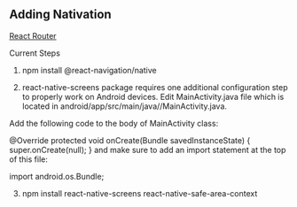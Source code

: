 ## Adding Nativation

[React Router](https://reactnavigation.org/docs/getting-started/)

Current Steps 

1. npm install @react-navigation/native

2. react-native-screens package requires one additional configuration step to properly work on Android devices. Edit MainActivity.java file which is located in android/app/src/main/java/<your package name>/MainActivity.java.

Add the following code to the body of MainActivity class:

@Override
protected void onCreate(Bundle savedInstanceState) {
  super.onCreate(null);
}
and make sure to add an import statement at the top of this file:

import android.os.Bundle;


3. npm install react-native-screens react-native-safe-area-context